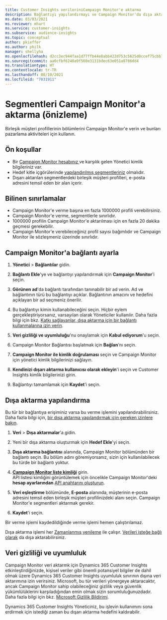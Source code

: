 ```yaml
---
title: Customer Insights verileriniCampaign Monitor'e aktarma
description: Bağlantıyı yapılandırmayı ve Campaign Monitor'da dışa aktarmayı öğrenin.
ms.date: 03/03/2021
ms.reviewer: mhart
ms.service: customer-insights
ms.subservice: audience-insights
ms.topic: conceptual
author: pkieffer
ms.author: philk
manager: shellyha
ms.openlocfilehash: d2cc3ec944faa1d77ffb44e8abb422d753c5625d0ccef75cbb7efb14cb7c3741
ms.sourcegitcommit: aa0cfbf6240a9f560e3131bdec63e051a8786dd4
ms.translationtype: HT
ms.contentlocale: tr-TR
ms.lasthandoff: 08/10/2021
ms.locfileid: "7031911"
---
```

# <a name="export-segments-to-campaign-monitor-preview"></a>Segmentleri Campaign Monitor'a aktarma (önizleme)

Birleşik müşteri profillerinin bölümlerini Campaign Monitor'e verin ve bunları pazarlama aktiviteleri için kullanın.

## <a name="prerequisites"></a>Ön koşullar

-   Bir [Campaign Monitor hesabınız ](https://www.campaignmonitor.com/) ve karşılık gelen Yönetici kimlik bilgileriniz var.
-   Hedef kitle içgörülerinde [yapılandırılmış segmentleriniz](segments.md) olmalıdır.
-   Dışarı aktarılan segmentlerdeki birleşik müşteri profilleri, e-posta adresini temsil eden bir alan içerir.

## <a name="known-limitations"></a>Bilinen sınırlamalar

- Campaign Monitor'e verme başına en fazla 1000000 profili verebilirsiniz.
- Campaign Monitor'e verme, segmentlerle sınırlıdır.
- 1000000 profilin Campaign Monitor'e aktarılması için en fazla 20 dakika geçmesi gerekebilir. 
- Campaign Monitor'e verebileceğiniz profil sayısı bağımlıdır ve Campaign Monitor ile sözleşmeniz üzerinde sınırlıdır.

## <a name="set-up-connection-to-campaign-monitor"></a>Campaign Monitor'a bağlantı ayarla

1. **Yönetici** > **Bağlantılar** gidin.

1. **Bağlantı Ekle**'ye ve bağlantıyı yapılandırmak için **Campaign Monitor**'i seçin.

1. **Görünen ad**'da bağlantı tarafından tanınabilir bir ad verin. Ad ve bağlantının türü bu bağlantıyı açıklar. Bağlantının amacını ve hedefini açıklayan bir ad seçmeniz önerilir.

1. Bu bağlantıyı kimin kullanabileceğini seçin. Hiçbir eylem gerçekleştiriyorsanız, varsayılan olarak Yöneticiler kullanılır. Daha fazla bilgi için bkz. [Katkı sağlayanlar, dışa aktarma için bir bağlantı kullanmalarına izin verin](connections.md#allow-contributors-to-use-a-connection-for-exports).

1. **Veri gizliliği ve uyumluluğu**'nu onaylamak için **Kabul ediyorum**'u seçin.

1. Campaign Monitor Bağlantısı başlatmak için **Bağlan**'nı seçin.

1. **Campaign Monitor ile kimlik doğrulaması** seçin ve Campaign Monitor için yönetici kimlik bilgilerinizi sağlayın.

1. **Kendinizi dışarı aktarma kullanıcısı olarak ekleyin**'i seçin ve Customer Insights kimlik bilgilerinizi girin.

1. Bağlantıyı tamamlamak için **Kaydet**'i seçin.

## <a name="configure-an-export"></a>Dışa aktarma yapılandırma

Bu tür bir bağlantıya erişiminiz varsa bu verme işlemini yapılandırabilirsiniz. Daha fazla bilgi için, [bir dışa aktarma yapılandırmak için gereken izinlere bakın](export-destinations.md#set-up-a-new-export).

1. **Veri** > **Dışa aktarmalar**'a gidin.

1. Yeni bir dışa aktarma oluşturmak için **Hedef Ekle**'yi seçin.

1. **Dışa aktarma bağlantısı** alanında, Campaign Monitor bölümünden bir bağlantı seçin. Bu bölüm adını göremiyorsanız, sizin için kullanılabilecek bu türde bir bağlantı yoktur.

1. [**Campaign Monitor liste kimliği**](https://www.campaignmonitor.com/api/getting-started/#your-list-id) girin.    
   API listesi kimliğini görüntülemek için öncelikle Campaign Monitor'deki **hesap ayarlarından** [API anahtarını oluşturun](https://www.campaignmonitor.com/api/getting-started/).  

3. **Veri eşleştirme** bölümünde, **E-posta** alanında, müşterinin e-posta adresini temsil eden birleşik müşteri profilinizdeki alanı seçin. Campaign Monitor'e segmentleri aktarmak gerekir.

1. **Kaydet**'i seçin.

Bir verme işlemi kaydedildiğinde verme işlemi hemen çalıştırılamaz.

Dışa aktarma işlemi her [Zamanlanmış yenileme](system.md#schedule-tab) ile çalışır. [Verileri isteğe bağlı olarak](export-destinations.md#run-exports-on-demand) da dışa aktarabilirsiniz. 


## <a name="data-privacy-and-compliance"></a>Veri gizliliği ve uyumluluk

Campaign Monitor veri aktarmk için Dynamics 365 Customer Insights etkinleştirdiğinizde, kişisel veriler gibi önemli potansiyel bilgiler de dahil olmak üzere Dynamics 365 Customer Insights uyumluluk sınırının dışına veri aktarımına izin verirsiniz. Microsoft, bu tür verileri yönergeye aktaracaktır, ancak Campaign Monitor sahip olabileceğiniz gizlilik veya güvenlik yükümlülüklerini karşıladığından emin olmak sizin sorumluluğunuzdadır. Daha fazla bilgi için bkz. [Microsoft Gizlilik Bildirimi](https://go.microsoft.com/fwlink/?linkid=396732).

Dynamics 365 Customer Insights Yöneticiniz, bu işlevin kullanımını sona erdirmek için istediği zaman bu dışarı aktarma hedefini kaldırabilir.
